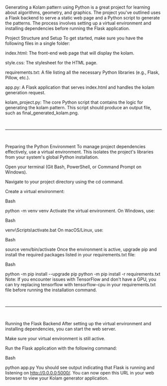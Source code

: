 Generating a Kolam pattern using Python is a great project for learning about algorithms, geometry, and graphics. The project you've outlined uses a Flask backend to serve a static web page and a Python script to generate the patterns. The process involves setting up a virtual environment and installing dependencies before running the Flask application.

Project Structure and Setup
To get started, make sure you have the following files in a single folder:

index.html: The front-end web page that will display the kolam.

style.css: The stylesheet for the HTML page.

requirements.txt: A file listing all the necessary Python libraries (e.g., Flask, Pillow, etc.).

app.py: A Flask application that serves index.html and handles the kolam generation request.

kolam_project.py: The core Python script that contains the logic for generating the kolam pattern. This script should produce an output file, such as final_generated_kolam.png.

<br>
<hr>
<br>

Preparing the Python Environment
To manage project dependencies effectively, use a virtual environment. This isolates the project's libraries from your system's global Python installation.

Open your terminal (Git Bash, PowerShell, or Command Prompt on Windows).

Navigate to your project directory using the cd command.

Create a virtual environment:

Bash

python -m venv venv
Activate the virtual environment. On Windows, use:

Bash

venv\Scripts\activate.bat
On macOS/Linux, use:

Bash

source venv/bin/activate
Once the environment is active, upgrade pip and install the required packages listed in your requirements.txt file:

Bash

python -m pip install --upgrade pip
python -m pip install -r requirements.txt
Note: If you encounter issues with TensorFlow and don't have a GPU, you can try replacing tensorflow with tensorflow-cpu in your requirements.txt file before running the installation command.

<br>
<hr>
<br>

Running the Flask Backend
After setting up the virtual environment and installing dependencies, you can start the web server.

Make sure your virtual environment is still active.

Run the Flask application with the following command:

Bash

python app.py
You should see output indicating that Flask is running and listening on http://0.0.0.0:5000/. You can now open this URL in your web browser to view your Kolam generator application.
